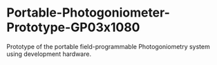 # Portable-Photogoniometer-Prototype-GP03x1080
Prototype of the portable field-programmable Photogoniometry system using development hardware.
